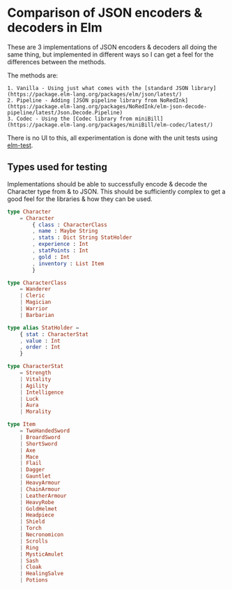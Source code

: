 # Comparison of JSON encoders & decoders in Elm

These are 3 implementations of JSON encoders & decoders all doing the same thing,
but implemented in different ways so I can get a feel for the differences
between the methods.

The methods are:

    1. Vanilla - Using just what comes with the [standard JSON library](https://package.elm-lang.org/packages/elm/json/latest/)
    2. Pipeline - Adding [JSON pipeline library from NoRedInk](https://package.elm-lang.org/packages/NoRedInk/elm-json-decode-pipeline/latest/Json.Decode.Pipeline)
    3. Codec - Using the [Codec library from miniBill](https://package.elm-lang.org/packages/miniBill/elm-codec/latest/)

There is no UI to this, all experimentation is done with the unit tests using
[elm-test](https://github.com/elm-explorations/test).

## Types used for testing

Implementations should be able to successfully encode & decode the Character
type from & to JSON. This should be sufficiently complex to get a good feel for
the libraries & how they can be used.

```elm
type Character
    = Character
        { class : CharacterClass
        , name : Maybe String
        , stats : Dict String StatHolder
        , experience : Int
        , statPoints : Int
        , gold : Int
        , inventory : List Item
        }

type CharacterClass
    = Wanderer
    | Cleric
    | Magician
    | Warrior
    | Barbarian

type alias StatHolder =
    { stat : CharacterStat
    , value : Int
    , order : Int
    }

type CharacterStat
    = Strength
    | Vitality
    | Agility
    | Intelligence
    | Luck
    | Aura
    | Morality

type Item
    = TwoHandedSword
    | BroardSword
    | ShortSword
    | Axe
    | Mace
    | Flail
    | Dagger
    | Gauntlet
    | HeavyArmour
    | ChainArmour
    | LeatherArmour
    | HeavyRobe
    | GoldHelmet
    | Headpiece
    | Shield
    | Torch
    | Necronomicon
    | Scrolls
    | Ring
    | MysticAmulet
    | Sash
    | Cloak
    | HealingSalve
    | Potions
```
